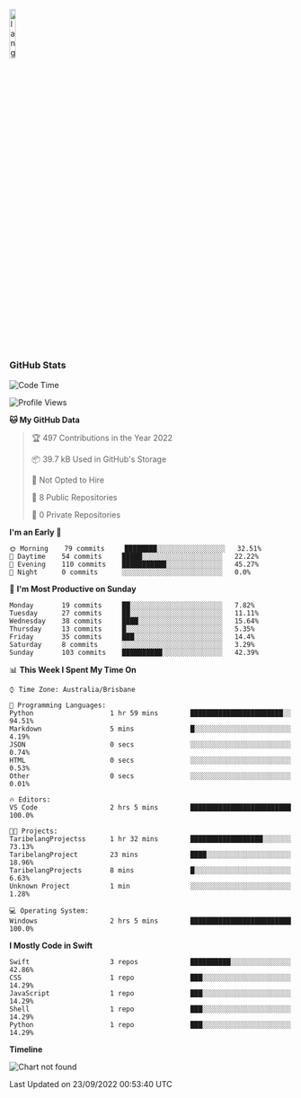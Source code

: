 <p align="left"><img width=15%" src="https://github.com/alansmathew/alansmathew/raw/master/lang.gif" alt="lang image here" /></p>

# <h3 align="left">GitHub Stats</h3>

<!--START_SECTION:waka-->
![Code Time](http://img.shields.io/badge/Code%20Time-33%20hrs%2056%20mins-blue)

![Profile Views](http://img.shields.io/badge/Profile%20Views-0-blue)

**🐱 My GitHub Data** 

> 🏆 497 Contributions in the Year 2022
 > 
> 📦 39.7 kB Used in GitHub's Storage 
 > 
> 🚫 Not Opted to Hire
 > 
> 📜 8 Public Repositories 
 > 
> 🔑 0 Private Repositories  
 > 
**I'm an Early 🐤** 

```text
🌞 Morning    79 commits     ████████░░░░░░░░░░░░░░░░░   32.51% 
🌆 Daytime    54 commits     █████░░░░░░░░░░░░░░░░░░░░   22.22% 
🌃 Evening    110 commits    ███████████░░░░░░░░░░░░░░   45.27% 
🌙 Night      0 commits      ░░░░░░░░░░░░░░░░░░░░░░░░░   0.0%

```
📅 **I'm Most Productive on Sunday** 

```text
Monday       19 commits     ██░░░░░░░░░░░░░░░░░░░░░░░   7.82% 
Tuesday      27 commits     ██░░░░░░░░░░░░░░░░░░░░░░░   11.11% 
Wednesday    38 commits     ████░░░░░░░░░░░░░░░░░░░░░   15.64% 
Thursday     13 commits     █░░░░░░░░░░░░░░░░░░░░░░░░   5.35% 
Friday       35 commits     ███░░░░░░░░░░░░░░░░░░░░░░   14.4% 
Saturday     8 commits      ░░░░░░░░░░░░░░░░░░░░░░░░░   3.29% 
Sunday       103 commits    ██████████░░░░░░░░░░░░░░░   42.39%

```


📊 **This Week I Spent My Time On** 

```text
⌚︎ Time Zone: Australia/Brisbane

💬 Programming Languages: 
Python                   1 hr 59 mins        ███████████████████████░░   94.51% 
Markdown                 5 mins              █░░░░░░░░░░░░░░░░░░░░░░░░   4.19% 
JSON                     0 secs              ░░░░░░░░░░░░░░░░░░░░░░░░░   0.74% 
HTML                     0 secs              ░░░░░░░░░░░░░░░░░░░░░░░░░   0.53% 
Other                    0 secs              ░░░░░░░░░░░░░░░░░░░░░░░░░   0.01%

🔥 Editors: 
VS Code                  2 hrs 5 mins        █████████████████████████   100.0%

🐱‍💻 Projects: 
TaribelangProjectss      1 hr 32 mins        ██████████████████░░░░░░░   73.13% 
TaribelangProject        23 mins             ████░░░░░░░░░░░░░░░░░░░░░   18.96% 
TaribelangProjects       8 mins              █░░░░░░░░░░░░░░░░░░░░░░░░   6.63% 
Unknown Project          1 min               ░░░░░░░░░░░░░░░░░░░░░░░░░   1.28%

💻 Operating System: 
Windows                  2 hrs 5 mins        █████████████████████████   100.0%

```

**I Mostly Code in Swift** 

```text
Swift                    3 repos             ██████████░░░░░░░░░░░░░░░   42.86% 
CSS                      1 repo              ███░░░░░░░░░░░░░░░░░░░░░░   14.29% 
JavaScript               1 repo              ███░░░░░░░░░░░░░░░░░░░░░░   14.29% 
Shell                    1 repo              ███░░░░░░░░░░░░░░░░░░░░░░   14.29% 
Python                   1 repo              ███░░░░░░░░░░░░░░░░░░░░░░   14.29%

```


**Timeline**

![Chart not found](https://raw.githubusercontent.com/samh06/samh06/master/charts/bar_graph.png) 


 Last Updated on 23/09/2022 00:53:40 UTC
<!--END_SECTION:waka-->
